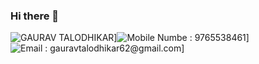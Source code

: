 ### Hi there 👋
![GAURAV TALODHIKAR](https://img.shields.io/badge/GitHub-000000?style=for-the-badge&logo=GitHub&logoColor=white)]![Mobile Numbe : 9765538461](https://img.shields.io/badge/GitHub-000000?style=for-the-badge&logo=GitHub&logoColor=white)]![Email : gauravtalodhikar62@gmail.com](https://img.shields.io/badge/GitHub-000000?style=for-the-badge&logo=GitHub&logoColor=white)]

<!--
**GT1412/GT1412** is a ✨ _special_ ✨ repository because its `README.md` (this file) appears on your GitHub profile.

Here are some ideas to get you started:

- 🔭 I’m currently working on ...
- 🌱 I’m currently learning ...
- 👯 I’m looking to collaborate on ...
- 🤔 I’m looking for help with ...
- 💬 Ask me about ...
- 📫 How to reach me: ...
- 😄 Pronouns: ...
- ⚡ Fun fact: ...
-->
